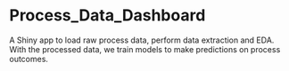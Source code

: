 # Process_Data_Dashboard
A Shiny app to load raw process data, perform data extraction and EDA. With the processed data, we train models to make predictions on process outcomes.
